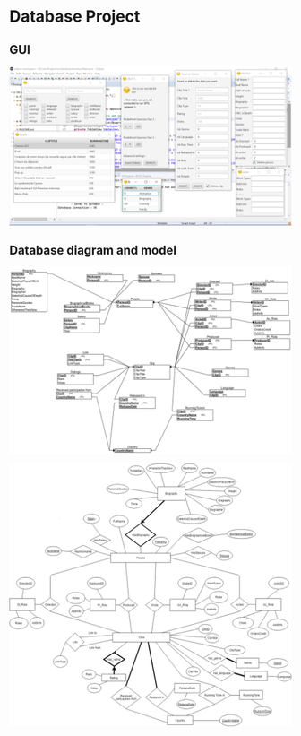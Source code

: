 # Database Project

## GUI
![GUI](https://github.com/salimbeni1/DB-IntroProject/blob/master/screenchotGUI.png)

## Database diagram and model

![diagram](https://github.com/salimbeni1/DB-IntroProject/blob/master/relational_diagram2.png)

![model](https://github.com/salimbeni1/DB-IntroProject/blob/master/ER_DiagramMod_new.png)
